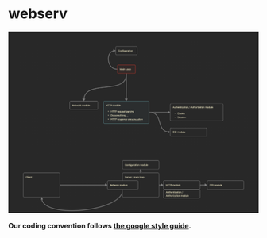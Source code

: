 # webserv

![diagram](./diagram.png)

**Our coding convention follows [the google style guide](https://google.github.io/styleguide/cppguide.html).**
